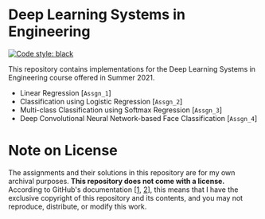 # Deep Learning Systems in Engineering

[![Code style: black](https://img.shields.io/badge/code%20style-black-000000.svg)](https://github.com/psf/black)

This repository contains implementations for the Deep Learning Systems in Engineering course offered in Summer 2021.

- Linear Regression [`Assgn_1`]
- Classification using Logistic Regression [`Assgn_2`]
- Multi-class Classification using Softmax Regression [`Assgn_3`]
- Deep Convolutional Neural Network-based Face Classification [`Assgn_4`]

# Note on License

The assignments and their solutions in this repository are for my own archival purposes. **This repository does not come with a license.** According to GitHub's documentation [[1](https://choosealicense.com/no-permission/), [2](https://docs.github.com/en/repositories/managing-your-repositorys-settings-and-features/customizing-your-repository/licensing-a-repository)], this means that I have the exclusive copyright of this repository and its contents, and you may not reproduce, distribute, or modify this work.

